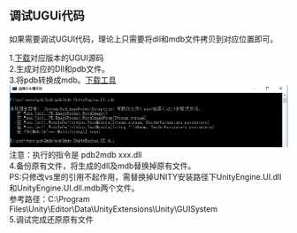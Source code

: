 ## 调试UGUi代码
如果需要调试UGUI代码，理论上只需要将dll和mdb文件拷贝到对应位置即可。  

1.[下载](https://bitbucket.org/Unity-Technologies/ui/downloads/?tab=branches)对应版本的UGUI源码  
2.生成对应的Dll和pdb文件。  
3.将pdb转换成mdb。[下载工具](https://gist.github.com/jbevain/ba23149da8369e4a966f)  
![](pic/7.png)  
注意：执行的指令是 pdb2mdb xxx.dll  
4.备份原有文件，将生成的dll及mdb替换掉原有文件。  
PS:只修改vs里的引用不起作用，需替换掉UNITY安装路径下UnityEngine.UI.dll和UnityEngine.UI.dll.mdb两个文件。  
参考路径：C:\Program Files\Unity\Editor\Data\UnityExtensions\Unity\GUISystem  
5.调试完成还原原有文件